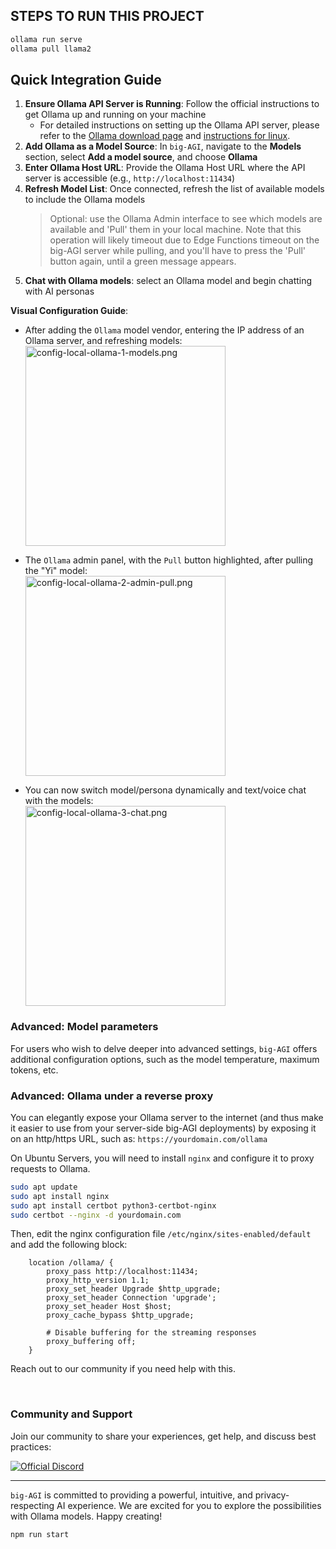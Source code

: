 ## STEPS TO RUN THIS PROJECT

```bash
ollama run serve
ollama pull llama2
```

## Quick Integration Guide

1. **Ensure Ollama API Server is Running**: Follow the official instructions to get Ollama up and running on your machine
   - For detailed instructions on setting up the Ollama API server, please refer to the
     [Ollama download page](https://ollama.ai/download) and [instructions for linux](https://github.com/jmorganca/ollama/blob/main/docs/linux.md).
2. **Add Ollama as a Model Source**: In `big-AGI`, navigate to the **Models** section, select **Add a model source**, and choose **Ollama**
3. **Enter Ollama Host URL**: Provide the Ollama Host URL where the API server is accessible (e.g., `http://localhost:11434`)
4. **Refresh Model List**: Once connected, refresh the list of available models to include the Ollama models
   > Optional: use the Ollama Admin interface to see which models are available and 'Pull' them in your local machine. Note
   > that this operation will likely timeout due to Edge Functions timeout on the big-AGI server while pulling, and
   > you'll have to press the 'Pull' button again, until a green message appears.
5. **Chat with Ollama models**: select an Ollama model and begin chatting with AI personas

**Visual Configuration Guide**:

- After adding the `Ollama` model vendor, entering the IP address of an Ollama server, and refreshing models:<br/>
  <img src="pixels/config-ollama-1-models.png" alt="config-local-ollama-1-models.png" width="320">

- The `Ollama` admin panel, with the `Pull` button highlighted, after pulling the "Yi" model:<br/>
  <img src="pixels/config-ollama-2-admin-pull.png" alt="config-local-ollama-2-admin-pull.png" width="320">

- You can now switch model/persona dynamically and text/voice chat with the models:<br/>
  <img src="pixels/config-ollama-3-chat.png" alt="config-local-ollama-3-chat.png" width="320">

### Advanced: Model parameters

For users who wish to delve deeper into advanced settings, `big-AGI` offers additional configuration options, such
as the model temperature, maximum tokens, etc.

### Advanced: Ollama under a reverse proxy

You can elegantly expose your Ollama server to the internet (and thus make it easier to use from your server-side
big-AGI deployments) by exposing it on an http/https URL, such as: `https://yourdomain.com/ollama`

On Ubuntu Servers, you will need to install `nginx` and configure it to proxy requests to Ollama.

```bash
sudo apt update
sudo apt install nginx
sudo apt install certbot python3-certbot-nginx
sudo certbot --nginx -d yourdomain.com
```

Then, edit the nginx configuration file `/etc/nginx/sites-enabled/default` and add the following block:

```nginx
    location /ollama/ {
        proxy_pass http://localhost:11434;
        proxy_http_version 1.1;
        proxy_set_header Upgrade $http_upgrade;
        proxy_set_header Connection 'upgrade';
        proxy_set_header Host $host;
        proxy_cache_bypass $http_upgrade;

        # Disable buffering for the streaming responses
        proxy_buffering off;
    }
```

Reach out to our community if you need help with this.

<br/>

### Community and Support

Join our community to share your experiences, get help, and discuss best practices:

[![Official Discord](https://discordapp.com/api/guilds/1098796266906980422/widget.png?style=banner2)](https://discord.gg/MkH4qj2Jp9)

---

`big-AGI` is committed to providing a powerful, intuitive, and privacy-respecting AI experience.
We are excited for you to explore the possibilities with Ollama models. Happy creating!

```bash
npm run start
```
